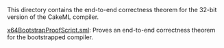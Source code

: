 This directory contains the end-to-end correctness theorem for the
32-bit version of the CakeML compiler.

[x64BootstrapProofScript.sml](x64BootstrapProofScript.sml):
Proves an end-to-end correctness theorem for the bootstrapped compiler.
